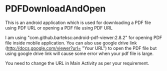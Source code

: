 # PDFDownloadAndOpen
This is an android application which is used for downloading a PDF file using PDF URL or opening a PDF file using PDF URL

I am using "com.github.barteksc:android-pdf-viewer:2.8.2" for opening PDF file inside mobile application.
You can also use google drive link (http://docs.google.com/viewer?url= "Your URL") to open the PDF file but using google drive link will cause some error when your pdf file is large.


You need to change the URL in Main Activity as per your requirement.
